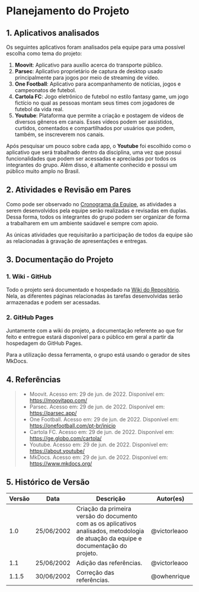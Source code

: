 # Planejamento do Projeto

## 1. Aplicativos analisados

Os seguintes aplicativos foram analisados pela equipe para uma possível escolha como tema do projeto:

1. **Moovit**: Aplicativo para auxílio acerca do transporte público.
2. **Parsec**: Aplicativo proprietário de captura de desktop usado principalmente para jogos por meio de streaming de vídeo.
3. **One Football**: Aplicativo para acompanhamento de notícias, jogos e campeonatos de futebol.
4. **Cartola FC**: Jogo eletrônico de futebol no estilo fantasy game, um jogo fictício no qual as pessoas montam seus times com jogadores de futebol da vida real.
5. **Youtube**: Plataforma que permite a criação e postagem de vídeos de diversos gêneros em canais. Esses vídeos podem ser assistidos, curtidos, comentados e compartilhados por usuários que podem, também, se inscreverem nos canais.

Após pesquisar um pouco sobre cada app, o **Youtube** foi escolhido como o aplicativo que será trabalhado dentro da disciplina, uma vez que possui funcionalidades que podem ser acessadas e apreciadas por todos os integrantes do grupo. Além disso, é altamente conhecido e possui um público muito amplo no Brasil.

## 2. Atividades e Revisão em Pares

Como pode ser observado no [Cronograma da Equipe](https://requisitos-de-software.github.io/2022.1-Youtube/planejamento/cronograma/), as atividades a serem desenvolvidos pela equipe serão realizadas e revisadas em duplas. Dessa forma, todos os integrantes do grupo podem ser organizar de forma a trabalharem em um ambiente saúdavel e sempre com apoio.

As únicas atividades que requisitarão a participação de todos da equipe são as relacionadas à gravação de apresentações e entregas.

## 3. Documentação do Projeto

### 1. Wiki - GitHub
Todo o projeto será documentado e hospedado na [Wiki do Repositório](https://github.com/Requisitos-de-Software/2022.1-Youtube/wiki). Nela, as diferentes páginas relacionadas às tarefas desenvolvidas serão armazenadas e podem ser acessadas.

### 2. GitHub Pages
Juntamente com a wiki do projeto, a documentação referente ao que for feito e entregue estará disponível para o público em geral a partir da hospedagem do GitHub Pages.

Para a utilização dessa ferramenta, o grupo está usando o gerador de sites MkDocs.

## 4. Referências

> - Moovit. Acesso em: 29 de jun. de 2022. Disponível em: https://moovitapp.com/
> - Parsec. Acesso em: 29 de jun. de 2022. Disponível em: https://parsec.app/
> - One Football. Acesso em: 29 de jun. de 2022. Disponível em: https://onefootball.com/pt-br/inicio
> - Cartola FC. Acesso em: 29 de jun. de 2022. Disponível em: https://ge.globo.com/cartola/
> - Youtube. Acesso em: 29 de jun. de 2022. Disponível em: https://about.youtube/
> - MkDocs. Acesso em: 29 de jun. de 2022. Disponível em: https://www.mkdocs.org/

## 5. Histórico de Versão
| Versão | Data | Descrição | Autor(es) |
| ------ | ---- | --------- | --------- |
| 1.0    | 25/06/2002 | Criação da primeira versão do documento com as os aplicativos analisados, metodologia de atuação da equipe e documentação do projeto. | @victorleaoo |
| 1.1    | 25/06/2002 | Adição das referências. | @victorleaoo |
| 1.1.5    | 30/06/2002 | Correção das referências. | @owhenrique |